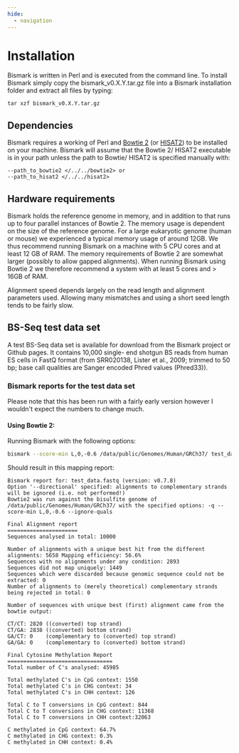 ```yaml
---
hide:
  - navigation
---
```


# Installation
Bismark is written in Perl and is executed from the command line. To install Bismark simply copy the bismark_v0.X.Y.tar.gz file into a Bismark installation folder and extract all files by typing:

```
tar xzf bismark_v0.X.Y.tar.gz
```

## Dependencies
Bismark requires a working of Perl and [Bowtie 2](http://bowtie-bio.sourceforge.net/bowtie2) (or [HISAT2](https://ccb.jhu.edu/software/hisat2/index.shtml)) to be installed on your machine. Bismark will assume that the Bowtie 2/ HISAT2 executable is in your path unless the path to Bowtie/ HISAT2 is specified manually with:

```
--path_to_bowtie2 </../../bowtie2> or
--path_to_hisat2 </../../hisat2>
```

## Hardware requirements
Bismark holds the reference genome in memory, and in addition to that runs up to four parallel instances of Bowtie 2. The memory usage is dependent on the size of the reference genome. For a large eukaryotic genome (human or mouse) we experienced a typical memory usage of around 12GB. We thus recommend running Bismark on a machine with 5 CPU cores and at least 12 GB of RAM. The memory requirements of Bowtie 2 are somewhat larger (possibly to allow gapped alignments). When running Bismark using Bowtie 2 we therefore recommend a system with at least 5 cores and > 16GB of RAM.

Alignment speed depends largely on the read length and alignment parameters used. Allowing many mismatches and using a short seed length tends to be fairly slow.

## BS-Seq test data set
A test BS-Seq data set is available for download from the Bismark project or Github pages. It contains 10,000 single- end shotgun BS reads from human ES cells in FastQ format (from SRR020138, Lister et al., 2009; trimmed to 50 bp; base call qualities are Sanger encoded Phred values (Phred33)).


### Bismark reports for the test data set
Please note that this has been run with a fairly early version however I wouldn't expect the numbers to change much.


#### Using Bowtie 2:

Running Bismark with the following options:

```bash
bismark --score-min L,0,-0.6 /data/public/Genomes/Human/GRCh37/ test_data.fastq
```

Should result in this mapping report:

```
Bismark report for: test_data.fastq (version: v0.7.8)
Option '--directional' specified: alignments to complementary strands will be ignored (i.e. not performed!)
Bowtie2 was run against the bisulfite genome of /data/public/Genomes/Human/GRCh37/ with the specified options: -q -- score-min L,0,-0.6 --ignore-quals

Final Alignment report
======================
Sequences analysed in total: 10000

Number of alignments with a unique best hit from the different alignments: 5658 Mapping efficiency: 56.6%
Sequences with no alignments under any condition: 2893
Sequences did not map uniquely: 1449
Sequences which were discarded because genomic sequence could not be extracted: 0
Number of alignments to (merely theoretical) complementary strands being rejected in total: 0

Number of sequences with unique best (first) alignment came from the bowtie output:

CT/CT: 2820 ((converted) top strand)
CT/GA: 2838 ((converted) bottom strand)
GA/CT: 0    (complementary to (converted) top strand)
GA/GA: 0    (complementary to (converted) bottom strand)

Final Cytosine Methylation Report
=================================
Total number of C's analysed: 45985

Total methylated C's in CpG context: 1550
Total methylated C's in CHG context: 34
Total methylated C's in CHH context: 126

Total C to T conversions in CpG context: 844
Total C to T conversions in CHG context: 11368
Total C to T conversions in CHH context:32063

C methylated in CpG context: 64.7%
C methylated in CHG context: 0.3%
C methylated in CHH context: 0.4%
```
